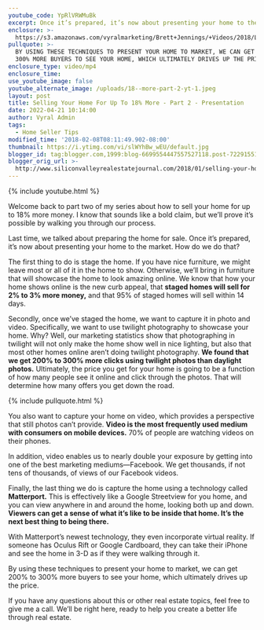 ```yaml
---
youtube_code: YpRlVRWMuBk
excerpt: Once it’s prepared, it’s now about presenting your home to the market.
enclosure: >-
  https://s3.amazonaws.com/vyralmarketing/Brett+Jennings/+Videos/2018/Los+Gatos+Real+Estate+Agent-+We+Can+Sell+Your+Home+For+More+MoneyHeres+How.mp4
pullquote: >-
  BY USING THESE TECHNIQUES TO PRESENT YOUR HOME TO MARKET, WE CAN GET 200% TO
  300% MORE BUYERS TO SEE YOUR HOME, WHICH ULTIMATELY DRIVES UP THE PRICE.
enclosure_type: video/mp4
enclosure_time:
use_youtube_image: false
youtube_alternate_image: /uploads/18--more-part-2-yt-1.jpeg
layout: post
title: Selling Your Home For Up To 18% More - Part 2 - Presentation
date: 2022-04-21 10:14:00
author: Vyral Admin
tags:
  - Home Seller Tips
modified_time: '2018-02-08T08:11:49.902-08:00'
thumbnail: https://i.ytimg.com/vi/slWYhBw_wEU/default.jpg
blogger_id: tag:blogger.com,1999:blog-6699554447557527118.post-7229155134295397717
blogger_orig_url: >-
  http://www.siliconvalleyrealestatejournal.com/2018/01/selling-your-home-for-up-to-18-more.html
---
```

{% include youtube.html %}

Welcome back to part two of my series about how to sell your home for up to 18% more money. I know that sounds like a bold claim, but we’ll prove it’s possible by walking you through our process.

Last time, we talked about preparing the home for sale. Once it’s prepared, it’s now about presenting your home to the market. How do we do that?

The first thing to do is stage the home. If you have nice furniture, we might leave most or all of it in the home to show. Otherwise, we’ll bring in furniture that will showcase the home to look amazing online. We know that how your home shows online is the new curb appeal, that **staged homes will sell for 2% to 3% more money,** and that 95% of staged homes will sell within 14 days.

Secondly, once we’ve staged the home, we want to capture it in photo and video. Specifically, we want to use twilight photography to showcase your home. Why? Well, our marketing statistics show that photographing in twilight will not only make the home show well in nice lighting, but also that most other homes online aren’t doing twilight photography. **We found that we get 200% to 300% more clicks using twilight photos than daylight photos.** Ultimately, the price you get for your home is going to be a function of how many people see it online and click through the photos. That will determine how many offers you get down the road.

{% include pullquote.html %}

You also want to capture your home on video, which provides a perspective that still photos can’t provide. **Video is the most frequently used medium with consumers on mobile devices.** 70% of people are watching videos on their phones.

In addition, video enables us to nearly double your exposure by getting into one of the best marketing mediums—Facebook. We get thousands, if not tens of thousands, of views of our Facebook videos.

Finally, the last thing we do is capture the home using a technology called **Matterport.** This is effectively like a Google Streetview for you home, and you can view anywhere in and around the home, looking both up and down. **Viewers can get a sense of what it’s like to be inside that home. It’s the next best thing to being there.**

With Matterport’s newest technology, they even incorporate virtual reality. If someone has Oculus Rift or Google Cardboard, they can take their iPhone and see the home in 3-D as if they were walking through it.

By using these techniques to present your home to market, we can get 200% to 300% more buyers to see your home, which ultimately drives up the price.

If you have any questions about this or other real estate topics, feel free to give me a call. We’ll be right here, ready to help you create a better life through real estate.
